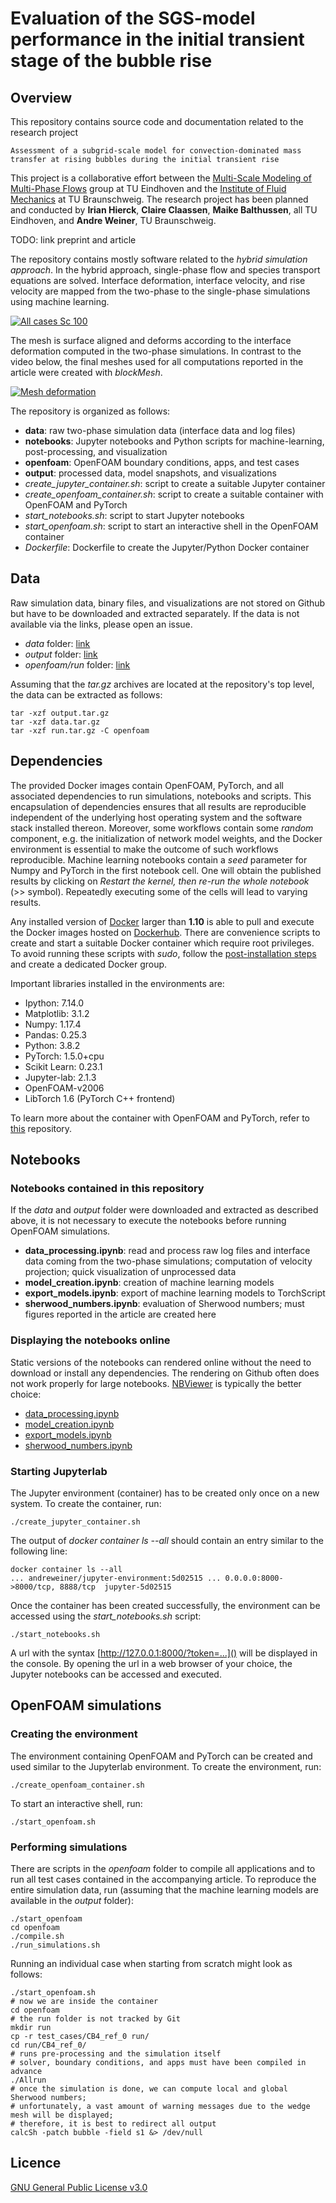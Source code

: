 # Evaluation of the SGS-model performance in the initial transient stage of the bubble rise


## Overview

This repository contains source code and documentation related to the research project

```
Assessment of a subgrid-scale model for convection-dominated mass transfer at rising bubbles during the initial transient rise
```
This project is a collaborative effort between the [Multi-Scale Modeling of Multi-Phase Flows](https://www.tue.nl/en/research/research-groups/multi-scale-modelling-of-multi-phase-flows/) group at TU Eindhoven and the [Institute of Fluid Mechanics](https://www.tu-braunschweig.de/ism) at TU Braunschweig. The research project has been planned and conducted by **Irian Hierck**, **Claire Claassen**, **Maike Balthussen**, all TU Eindhoven, and **Andre Weiner**, TU Braunschweig.

TODO: link preprint and article

The repository contains mostly software related to the *hybrid simulation approach*. In the hybrid approach, single-phase flow and species transport equations are solved. Interface deformation, interface velocity, and rise velocity are mapped from the two-phase to the single-phase simulations using machine learning.

[![All cases Sc 100](https://img.youtube.com/vi/qhxbkvM2jAI/0.jpg)](https://www.youtube.com/watch?v=qhxbkvM2jAI)

The mesh is surface aligned and deforms according to the interface deformation computed in the two-phase simulations. In contrast to the video below, the final meshes used for all computations reported in the article were created with *blockMesh*.

[![Mesh deformation](https://img.youtube.com/vi/ytD2Qs3fCxk/0.jpg)](https://www.youtube.com/watch?v=ytD2Qs3fCxk)

The repository is organized as follows:

- **data**: raw two-phase simulation data (interface data and log files)
- **notebooks**: Jupyter notebooks and Python scripts for machine-learning, post-processing, and visualization
- **openfoam**: OpenFOAM boundary conditions, apps, and test cases
- **output**: processed data, model snapshots, and visualizations
- *create_jupyter_container.sh*: script to create a suitable Jupyter container
- *create_openfoam_container.sh*: script to create a suitable container with OpenFOAM and PyTorch
- *start_notebooks.sh*: script to start Jupyter notebooks
- *start_openfoam.sh*: script to start an interactive shell in the OpenFOAM container
- *Dockerfile*: Dockerfile to create the Jupyter/Python Docker container

## Data

Raw simulation data, binary files, and visualizations are not stored on Github but have to be downloaded and extracted separately. If the data is not available via the links, please open an issue.

- *data* folder: [link](https://cloudstorage.tu-braunschweig.de/getlink/fiJfFmo9H2M72ENvWXPgRt2J/data.tar.gz)
- *output* folder: [link](https://cloudstorage.tu-braunschweig.de/getlink/fiM8N7wSfWVzpvnxVwctDpr1/output.tar.gz)
- *openfoam/run* folder: [link](https://cloudstorage.tu-braunschweig.de/getlink/fi4F1PpKkMJUDWHxEBU4JqcU/run.tar.gz)

Assuming that the *tar.gz* archives are located at the repository's top level, the data can be extracted as follows:
```
tar -xzf output.tar.gz
tar -xzf data.tar.gz
tar -xzf run.tar.gz -C openfoam
```

## Dependencies

The provided Docker images contain OpenFOAM, PyTorch, and all associated dependencies to run simulations, notebooks and scripts. This encapsulation of dependencies ensures that all results are reproducible independent of the underlying host operating system and the software stack installed thereon. Moreover, some workflows contain some *random* component, e.g. the initialization of network model weights, and the Docker environment is essential to make the outcome of such workflows reproducible. Machine learning notebooks contain a *seed* parameter for Numpy and PyTorch in the first notebook cell. One will obtain the published results by clicking on *Restart the kernel, then re-run the whole notebook* (>> symbol). Repeatedly executing some of the cells will lead to varying results.

Any installed version of [Docker](https://docs.docker.com/install/) larger than **1.10** is able to pull and execute the Docker images hosted on [Dockerhub](https://hub.docker.com/r/andreweiner/jupyter-environment). There are convenience scripts to create and start a suitable Docker container which require root privileges. To avoid running these scripts with *sudo*, follow the [post-installation steps](https://docs.docker.com/install/linux/linux-postinstall/) and create a dedicated Docker group.

Important libraries installed in the environments are:

- Ipython: 7.14.0
- Matplotlib: 3.1.2
- Numpy: 1.17.4
- Pandas: 0.25.3
- Python: 3.8.2
- PyTorch: 1.5.0+cpu
- Scikit Learn: 0.23.1
- Jupyter-lab: 2.1.3
- OpenFOAM-v2006
- LibTorch 1.6 (PyTorch C++ frontend)

To learn more about the container with OpenFOAM and PyTorch, refer to [this](https://github.com/AndreWeiner/of_pytorch_docker) repository.

## Notebooks

### Notebooks contained in this repository

If the *data* and *output* folder were downloaded and extracted as described above, it is not necessary to execute the notebooks before running OpenFOAM simulations.

- **data_processing.ipynb**: read and process raw log files and interface data coming from the two-phase simulations; computation of velocity projection; quick visualization of unprocessed data
- **model_creation.ipynb**: creation of machine learning models
- **export_models.ipynb**: export of machine learning models to TorchScript
- **sherwood_numbers.ipynb**: evaluation of Sherwood numbers; must figures reported in the article are created here

### Displaying the notebooks online

Static versions of the notebooks can rendered online without the need to download or install any dependencies. The rendering on Github often does not work properly for large notebooks. [NBViewer](https://nbviewer.jupyter.org/) is typically the better choice:

- [data_processing.ipynb](https://nbviewer.jupyter.org/github/AndreWeiner/sgs_model_test_transient/blob/master/notebooks/data_processing.ipynb)
- [model_creation.ipynb](https://nbviewer.jupyter.org/github/AndreWeiner/sgs_model_test_transient/blob/master/notebooks/model_creation.ipynb)
- [export_models.ipynb](https://nbviewer.jupyter.org/github/AndreWeiner/sgs_model_test_transient/blob/master/notebooks/export_models.ipynb)
- [sherwood_numbers.ipynb](https://nbviewer.jupyter.org/github/AndreWeiner/sgs_model_test_transient/blob/master/notebooks/sherwood_numbers.ipynb)

### Starting Jupyterlab

The Jupyter environment (container) has to be created only once on a new system. To create the container, run:
```
./create_jupyter_container.sh
```
The output of *docker container ls --all* should contain an entry similar to the following line:

```
docker container ls --all
... andreweiner/jupyter-environment:5d02515 ... 0.0.0.0:8000->8000/tcp, 8888/tcp  jupyter-5d02515
```
Once the container has been created successfully, the environment can be accessed using the *start_notebooks.sh* script:

```
./start_notebooks.sh
```
A url with the syntax [http://127.0.0.1:8000/?token=...]() will be displayed in the console. By opening the url in a web browser of your choice, the Jupyter notebooks can be accessed and executed.

## OpenFOAM simulations

### Creating the environment

The environment containing OpenFOAM and PyTorch can be created and used similar to the Jupyterlab environment. To create the environment, run:

```
./create_openfoam_container.sh
```
To start an interactive shell, run:
```
./start_openfoam.sh
```

### Performing simulations

There are scripts in the *openfoam* folder to compile all applications and to run all test cases contained in the accompanying article. To reproduce the entire simulation data, run (assuming that the machine learning models are available in the *output* folder):
```
./start_openfoam
cd openfoam
./compile.sh
./run_simulations.sh
```
Running an individual case when starting from scratch might look as follows:

```
./start_openfoam.sh
# now we are inside the container
cd openfoam
# the run folder is not tracked by Git
mkdir run
cp -r test_cases/CB4_ref_0 run/
cd run/CB4_ref_0/
# runs pre-processing and the simulation itself
# solver, boundary conditions, and apps must have been compiled in advance
./Allrun
# once the simulation is done, we can compute local and global Sherwood numbers;
# unfortunately, a vast amount of warning messages due to the wedge mesh will be displayed;
# therefore, it is best to redirect all output
calcSh -patch bubble -field s1 &> /dev/null
```

## Licence

[GNU General Public License v3.0](https://github.com/AndreWeiner/sgs_model_test_transient/blob/master/LICENSE)
